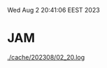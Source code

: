 Wed Aug  2 20:41:06 EEST 2023
# JAM
<a href='./cache/202308/02_20.log'>./cache/202308/02_20.log</a>
